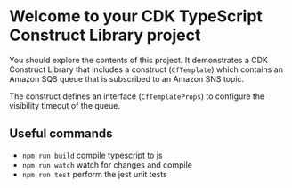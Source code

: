# Welcome to your CDK TypeScript Construct Library project

You should explore the contents of this project. It demonstrates a CDK Construct Library that includes a construct (`CfTemplate`)
which contains an Amazon SQS queue that is subscribed to an Amazon SNS topic.

The construct defines an interface (`CfTemplateProps`) to configure the visibility timeout of the queue.

## Useful commands

* `npm run build`   compile typescript to js
* `npm run watch`   watch for changes and compile
* `npm run test`    perform the jest unit tests
